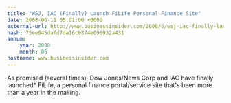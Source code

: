 ```yaml
---
title: "WSJ, IAC (Finally) Launch FiLife Personal Finance Site"
date: 2008-06-11 05:01:00 +0000
external-url: http://www.businessinsider.com/2008/6/wsj-iac-finally-launch-filife-personal-finance-site
hash: 75ee645dafd7da16c0374e096932a431
annum:
    year: 2008
    month: 06
hostname: www.businessinsider.com
---
```


As promised (several times), Dow Jones/News Corp and IAC have finally launched* FiLife, a personal finance portal/service site that's been more than a year in the making.
